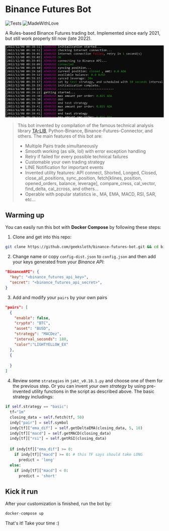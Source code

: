 # Binance Futures Bot

![Tests](https://github.com/mrjbq7/ta-lib/actions/workflows/tests.yml/badge.svg)
![MadeWithLove](https://camo.githubusercontent.com/ff817852f0d676a36eaa3108d380e0052e689d9e0bc3eb42818fb21008708420/68747470733a2f2f696d672e736869656c64732e696f2f62616467652f4d616465253230576974682d4c6f76652d6f72616e67652e737667)

A Rules-based Binance Futures trading bot. Implemented since early 2021, but still work properly till now (late 2022).

![SS](static/ss.jpg)

> This bot invented by compilation of the famous technical analysis library [TA-LIB](http://ta-lib.org), Python-Binance, Binance-Futures-Connector, and others. The main features of this bot are:
> * Multiple Pairs trade simultaneously
> * Smooth working (as silk, lol) with error exception handling
> * Retry if failed for every possible technical failures
> * Customable your own trading strategy
> * LINE Notification for important events
> * Invented utility features: API connect, Shorted, Longed, Closed, close_all_positions, sync_position, fetch[klines, position, opened_orders, balance, leverage], compare_cress, cal_vector, find_delta, cal_zcross, and others...
> * Operable with popular statistics ie., MA, EMA, MACD, RSI, SAR, etc...

## Warming up
You can easily run this bot with **Docker Compose** by following these steps:

1. Clone and get into this repo:
```bash
git clone https://github.com/geeksloth/binance-futures-bot.git && cd binance-futures-bot
```

2. Change name or copy `config-dist.json` to `config.json` and then add your keys generated from your *Binance API*:
```json
"BinanceAPI": {
  "key": "<binance_futures_api_key>",
  "secret": "<binance_futures_api_secret>",
}
```

3. Add and modify your `pairs` by your own pairs
```json
"pairs": [
  {
    "enable": false,
    "crypto": "BTC",
    "asset": "BUSD",
    "strategy": "MACDez",
    "interval_seconds": 180,
    "color":"LIGHTYELLOW_EX"
  },
  {
  
  }
]
```

4. Review some `strategies` in `jakt_v0.18.1.py` and choose one of them for the previous step. Or you can invent *your own strategy* by using pre-invented utility functions in the script as described above. The basic strategy includings:
```python
if self.strategy == "basic":
  tf="1m"
  closing_data = self.fetch(tf, 50)
  indy["pair"] = self.symbol
  indy[tf]["ema_dif"] = self.getDeltaEMA(closing_data, 5, 10)
  indy[tf]["macd"] = self.getMACD(closing_data)
  indy[tf]["rsi"] = self.getRSI(closing_data)

  if indy[tf]["ema_dif"] >= 0:
    if indy[tf]["macd"] >= 0: # this TF says should take LONG
      predict = 'long'
  else:
    if indy[tf]["macd"] < 0:
      predict = 'short'
```

## Kick it run
After your customization is finished, run the bot by:
```bash
docker-compose up
```
That's it! Take your time :)
